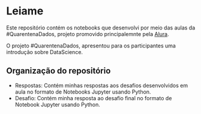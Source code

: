 # Leiame

Este repositório contém os notebooks que desenvolvi por meio das aulas da #QuarentenaDados, projeto promovido principalemnte pela [Alura](http://www.alura.com.br/).

O projeto #QuarentenaDados, apresentou para os participantes uma introdução sobre DataScience. 

## Organização do repositório

* Respostas: Contém minhas respostas aos desafios desenvolvidos em aula no formato de Notebooks Jupyter usando Python.
* Desafio: Contém minha resposta ao desafio final no formato de Notebook Jupyter usando Python.

